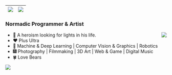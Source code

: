 | <img align="center" src="https://github-readme-stats.vercel.app/api?username=CaoYuchen&show_icons=true&hide_border=true" /> | <img align="center" src="https://github-readme-streak-stats.herokuapp.com?user=CaoYuchen&hide_border=true&date_format=M%20j%5B%2C%20Y%5D&ring=7EDDCF&fire=7EDDCF" /> |
| ------------------------------------------------------------ | ------------------------------------------------------------ |





### Normadic Programmer & Artist

<img align="right" src="https://github-readme-stats.vercel.app/api/top-langs/?username=CaoYuchen&layout=compact" />

- 🤠 A heroism looking for lights in his life.
- ❤️ Plus Ultra
- 🌌 Machine & Deep Learning | Computer Vision & Graphics | Robotics
- 🎆 Photography | Filmmaking | 3D Art | Web & Game | Digital Music
- 🍀 Love Bears


<img align="left" src="https://visitor-badge.glitch.me/badge?page_id=CaoYuchen&left_color=red&right_color=green&left_text=Now%20You%20See%20Me" />


<!-- [![trophy](https://github-profile-trophy.vercel.app/?username=CaoYuchen&column=7)](https://github.com/CaoYuchen) -->

